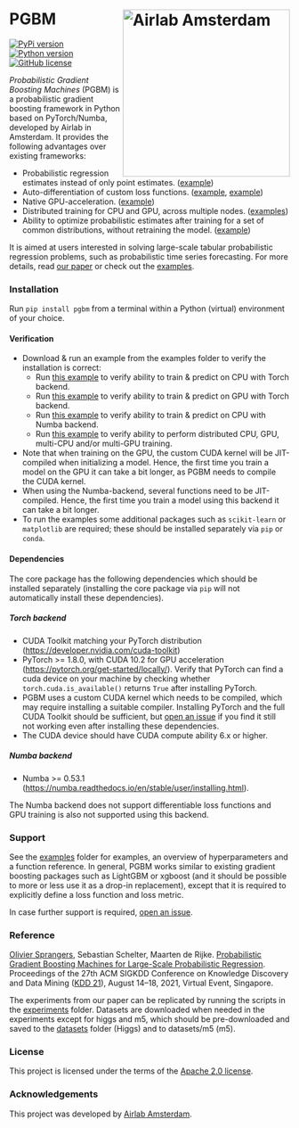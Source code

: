 # PGBM <img src="https://icai.ai/wp-content/uploads/2020/01/AIRLabAmsterdam-10-6-gecomprimeerd-transparant.png" width="300" alt="Airlab Amsterdam" align="right"> #
[![PyPi version](https://img.shields.io/pypi/v/pgbm)](https://pypi.org/project/pgbm/)
[![Python version](https://img.shields.io/pypi/pyversions/pgbm)](https://docs.conda.io/en/latest/miniconda.html)
[![GitHub license](https://img.shields.io/pypi/l/pgbm)](https://github.com/elephaint/pgbm/blob/main/LICENSE)

_Probabilistic Gradient Boosting Machines_ (PGBM) is a probabilistic gradient boosting framework in Python based on PyTorch/Numba, developed by Airlab in Amsterdam. It provides the following advantages over existing frameworks:
* Probabilistic regression estimates instead of only point estimates. ([example](https://github.com/elephaint/pgbm/blob/main/examples/pytorch/example01_bostonhousing_cpu.py))
* Auto-differentiation of custom loss functions. ([example](https://github.com/elephaint/pgbm/blob/main/examples/pytorch/example08_bostonhousing_autodiff.py), [example](https://github.com/elephaint/pgbm/blob/main/examples/pytorch/example10_covidhospitaladmissions.py))
* Native GPU-acceleration. ([example](https://github.com/elephaint/pgbm/blob/main/examples/pytorch/example02_bostonhousing_gpu.py))
* Distributed training for CPU and GPU, across multiple nodes. ([examples](https://github.com/elephaint/pgbm/blob/main/examples/pytorch/))
* Ability to optimize probabilistic estimates after training for a set of common distributions, without retraining the model. ([example](https://github.com/elephaint/pgbm/blob/main/examples/pytorch/example07_optimizeddistribution.py))

It is aimed at users interested in solving large-scale tabular probabilistic regression problems, such as probabilistic time series forecasting. For more details, read [our paper](https://arxiv.org/abs/2106.01682) or check out the [examples](https://github.com/elephaint/pgbm/tree/main/examples).

### Installation ###
Run `pip install pgbm` from a terminal within a Python (virtual) environment of your choice.

#### Verification ####
* Download & run an example from the examples folder to verify the installation is correct:
  * Run [this example](https://github.com/elephaint/pgbm/blob/main/examples/pytorch/example01_bostonhousing_cpu.py) to verify ability to train & predict on CPU with Torch backend.
  * Run [this example](https://github.com/elephaint/pgbm/blob/main/examples/pytorch/example02_bostonhousing_gpu.py) to verify ability to train & predict on GPU with Torch backend.
  * Run [this example](https://github.com/elephaint/pgbm/blob/main/examples/numba/example01_bostonhousing_cpu.py) to verify ability to train & predict on CPU with Numba backend.
  * Run [this example](https://github.com/elephaint/pgbm/blob/main/examples/pytorch/example13_boston_dist.py) to verify ability to perform distributed CPU, GPU, multi-CPU and/or multi-GPU training.
* Note that when training on the GPU, the custom CUDA kernel will be JIT-compiled when initializing a model. Hence, the first time you train a model on the GPU it can take a bit longer, as PGBM needs to compile the CUDA kernel. 
* When using the Numba-backend, several functions need to be JIT-compiled. Hence, the first time you train a model using this backend it can take a bit longer.
* To run the examples some additional packages such as `scikit-learn` or `matplotlib` are required; these should be installed separately via `pip` or  `conda`.

#### Dependencies ####
The core package has the following dependencies which should be installed separately (installing the core package via `pip` will not automatically install these dependencies).

##### Torch backend #####
* CUDA Toolkit matching your PyTorch distribution (https://developer.nvidia.com/cuda-toolkit)
* PyTorch >= 1.8.0, with CUDA 10.2 for GPU acceleration (https://pytorch.org/get-started/locally/). Verify that PyTorch can find a cuda device on your machine by checking whether `torch.cuda.is_available()` returns `True` after installing PyTorch.
* PGBM uses a custom CUDA kernel which needs to be compiled, which may require installing a suitable compiler. Installing PyTorch and the full CUDA Toolkit should be sufficient, but [open an issue](https://github.com/elephaint/pgbm/issues) if you find it still not working even after installing these dependencies. 
* The CUDA device should have CUDA compute ability 6.x or higher.

##### Numba backend #####
* Numba >= 0.53.1 (https://numba.readthedocs.io/en/stable/user/installing.html). 

The Numba backend does not support differentiable loss functions and GPU training is also not supported using this backend.

### Support ###
See the [examples](https://github.com/elephaint/pgbm/tree/main/examples) folder for examples, an overview of hyperparameters and a function reference. In general, PGBM works similar to existing gradient boosting packages such as LightGBM or xgboost (and it should be possible to more or less use it as a drop-in replacement), except that it is required to explicitly define a loss function and loss metric.

In case further support is required, [open an issue](https://github.com/elephaint/pgbm/issues).

### Reference ###
[Olivier Sprangers](mailto:o.r.sprangers@uva.nl), Sebastian Schelter, Maarten de Rijke. [Probabilistic Gradient Boosting Machines for Large-Scale Probabilistic Regression](https://arxiv.org/abs/2106.01682). Proceedings of the 27th ACM SIGKDD Conference on Knowledge Discovery and Data Mining ([KDD 21](https://www.kdd.org/kdd2021/)), August 14–18, 2021, Virtual Event, Singapore.

The experiments from our paper can be replicated by running the scripts in the [experiments](https://github.com/elephaint/pgbm/tree/main/paper/experiments) folder. Datasets are downloaded when needed in the experiments except for higgs and m5, which should be pre-downloaded and saved to the [datasets](https://github.com/elephaint/pgbm/tree/main/paper/datasets) folder (Higgs) and to datasets/m5 (m5).

### License ###
This project is licensed under the terms of the [Apache 2.0 license](https://github.com/elephaint/pgbm/blob/main/LICENSE).

### Acknowledgements ###
This project was developed by [Airlab Amsterdam](https://icai.ai/airlab/).